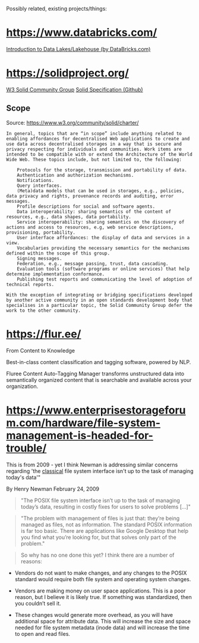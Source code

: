 Possibly related, existing projects/things:


# https://www.databricks.com/

[Introduction to Data Lakes/Lakehouse (by DataBricks.com)](https://www.databricks.com/discover/data-lakes)


# https://solidproject.org/

[W3 Solid Community Group](https://www.w3.org/community/solid/)
[Solid Specification (Github)](https://github.com/solid/specification)


## Scope

Source: https://www.w3.org/community/solid/charter/

```
In general, topics that are “in scope” include anything related to enabling affordances for decentralised Web applications to create and use data across decentralised storages in a way that is secure and privacy respecting for individuals and communities. Work items are intended to be compatible with or extend the Architecture of the World Wide Web. These topics include, but not limited to, the following:

    Protocols for the storage, transmission and portability of data.
    Authentication and authorization mechanisms.
    Notifications.
    Query interfaces.
    (Meta)data models that can be used in storages, e.g., policies, data privacy and rights, provenance records and auditing, error messages.
    Profile descriptions for social and software agents.
    Data interoperability: sharing semantics of the content of resources, e.g., data shapes, data portability.
    Service interoperability: sharing semantics on the discovery of actions and access to resources, e.g, web service descriptions, provisioning, portability.
    User interface affordances: the display of data and services in a view.
    Vocabularies providing the necessary semantics for the mechanisms defined within the scope of this group.
    Signing messages.
    Federation, e.g., message passing, trust, data cascading.
    Evaluation tools (software programs or online services) that help determine implementation conformance.
    Publishing test reports and communicating the level of adoption of technical reports.

With the exception of integrating or bridging specifications developed by another active community in an open standards development body that specialises in a particular topic, the Solid Community Group defer the work to the other community.
```


# https://flur.ee/

From Content to Knowledge

Best-in-class content classification and tagging software, powered by NLP.

Fluree Content Auto-Tagging Manager transforms unstructured data into semantically organized content that is searchable and available across your organization.




# https://www.enterprisestorageforum.com/hardware/file-system-management-is-headed-for-trouble/

This is from 2009 - yet I think Newman is addressing similar concerns regarding
'the [classical](POSIX) file system interface isn't up to the task of managing
today's data'"

By Henry Newman
February 24, 2009

> "The POSIX file system interface isn’t up to the task of managing today’s
> data, resulting in costly fixes for users to solve problems [...]"

> "The problem with management of files is just that: they’re being managed as
> files, not as information. The standard POSIX information is far too basic.
> There are applications like Google Desktop that help you find what you’re
> looking for, but that solves only part of the problem."

> So why has no one done this yet? I think there are a number of reasons:

  * Vendors do not want to make changes, and any changes to the POSIX standard
    would require both file system and operating system changes.

  * Vendors are making money on user space applications. This is a poor reason,
    but I believe it is likely true. If something was standardized, then you
couldn’t sell it.

  * These changes would generate more overhead, as you will have additional
    space for attribute data. This will increase the size and space needed for
file system metadata (inode data) and will increase the time to open and read
files.


